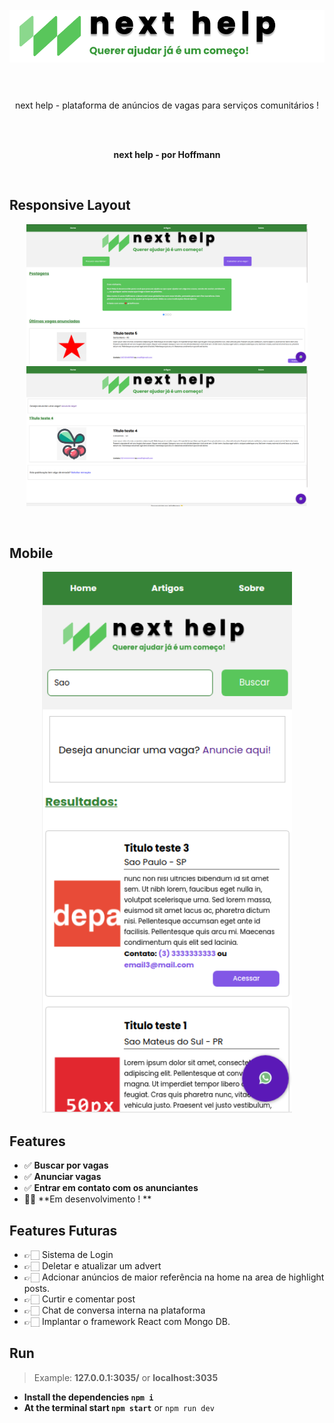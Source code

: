 <h1 align="center">
</br>
  <img src="./public/assets/img/logoComplete.png" width="650">
</br>
</br>
</h1>
<p align="center">next help - plataforma de anúncios de vagas para serviços comunitários ! </p>
</br>
</br>
<p align="center"><strong>next help - por Hoffmann</strong></p>
</br>
<h2>Responsive Layout</h2>
<p align="center" style="object-fit: cover">
  <img src="./src/shots/shotPC-1.png" width=450 title="Login">
  <img src="./src/shots/shotPC-2.png" width=450 title="Login">
</p>
</br>
<h2>Mobile</h2>
<p align="center">
  <img src="./src/shots/shotPhone-1.png" width=400 title="Login">
</p>


## Features
- ✅ **Buscar por vagas**
- ✅ **Anunciar vagas**
- ✅ **Entrar em contato com os anunciantes**
- 👨‍💻 **Em desenvolvimento ! **

## Features Futuras
- 👉🏻 Sistema de Login
- 👉🏻 Deletar e atualizar um advert
- 👉🏻 Adcionar anúncios de maior referência na home na area de highlight posts.
- 👉🏻 Curtir e comentar post
- 👉🏻 Chat de conversa interna na plataforma
- 👉🏻 Implantar o framework React com Mongo DB.

## Run
> Example: **127.0.0.1:3035/** or **localhost:3035**

- **Install the dependencies `npm i`**
- **At the terminal start `npm start`** or `npm run dev`

